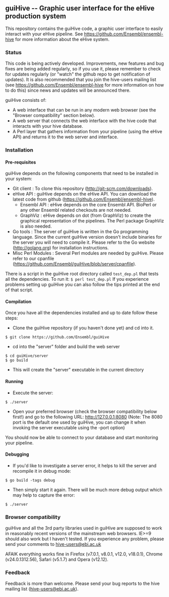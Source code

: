 ## guiHive -- Graphic user interface for the eHive production system

This repository contains the guiHive code, a graphic user interface to easily interact with your eHive pipeline.
See https://github.com/Ensembl/ensembl-hive for more information about the eHive system.

### Status

This code is being actively developed. Improvements, new features and bug fixes are being added regularly, so if you use it, please remember to check for updates regularly (or "watch" the github repo to get notification of updates). It is also recommended that you join the hive-users mailing list (see https://github.com/Ensembl/ensembl-hive for more information on how to do this) since news and updates will be announced there.

guiHive consists of:

* A web interface that can be run in any modern web browser (see the "Browser compatibility" section below).
* A web server that connects the web interface with the hive code that interacts with your hive database.
* A Perl layer that gathers information from your pipeline (using the eHive API) and returns it to the web server and interface.

### Installation

#### Pre-requisites

guiHive depends on the following components that need to be installed in your system:

* Git client           : To clone this repository (http://git-scm.com/downloads).
* eHive API            : guiHive depends on the eHive API. You can download the latest code from github (https://github.com/Ensembl/ensembl-hive).
   * Ensembl API       : eHive depends on the core Ensembl API. BioPerl or any other Ensembl related checkouts are not needed.
   * GraphViz          : eHive depends on dot (from GraphViz) to create the graphical representation of the pipelines. The Perl package GraphViz is also needed.
* Go tools             : The server of guiHive is written in the Go programming language. Since the current guiHive version doesn't include binaries for the server you will need to compile it.
                         Please refer to the Go website (http://golang.org) for installation instructions.
* Misc Perl Modules    : Several Perl modules are needed by guiHive.
                         Please refer to our cpanfile (https://github.com/Ensembl/guiHive/blob/server/cpanfile).

There is a script in the guiHive root directory called `test_dep.pl` that tests all the dependencies. To run it:
``
$ perl test_dep.pl
``
If you experience problems setting up guiHive you can also follow the tips printed at the end of that script.

#### Compilation

Once you have all the dependencies installed and up to date follow these steps:

* Clone the guiHive repository (if you haven't done yet) and cd into it.
```
$ git clone https://github.com/Ensembl/guiHive
```

* cd into the "server" folder and build the web server
```
$ cd guiHive/server
$ go build
```

* This will create the "server" executable in the current directory

#### Running

* Execute the server:
```
$ ./server
```

* Open your preferred browser (check the browser compatibility below first!) and go to the following URL:
   http://127.0.0.1:8080
(Note: The 8080 port is the default one used by guiHive, you can change it when invoking the server executable using the -port option)

You should now be able to connect to your database and start monitoring your pipeline.

#### Debugging

* If you'd like to investigate a server error, it helps to kill the server and recompile it in debug mode:

```
$ go build -tags debug
```

* Then simply start it again. There will be much more debug output which may help to capture the error:
```
$ ./server
```


### Browser compatibility

guiHive and all the 3rd party libraries used in guiHive are supposed to work in reasonably recent versions of the mainstream web browsers. IE>=9 should also work but I haven't tested. If you experience any problem, please send your comments to hive-users@ebi.ac.uk

AFAIK everything works fine in Firefox (v7.0.1, v8.0.1, v12.0, v18.0.1), Chrome (v24.0.1312.56), Safari (v5.1.7) and Opera (v12.12).

### Feedback

Feedback is more than welcome.
Please send your bug reports to the hive mailing list (hive-users@ebi.ac.uk).

